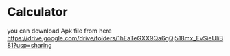 # Calculator
you can download Apk file from here 
https://drive.google.com/drive/folders/1hEaTeGXX9Qa6gQj518mx_EvSieUliB81?usp=sharing
